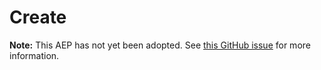 # Create

**Note:** This AEP has not yet been adopted. See
[this GitHub issue](https://github.com/aep-dev/aep.dev/issues/38) for more
information.
